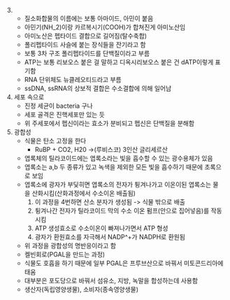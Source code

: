 3. 
	- 질소화합물의 이름에는 보통 아마이드, 아민이 붙음
	- 아민기(NH_2)이랑 카르복시기(COOH)가 합쳐진게 아미노산임
	- 아미노산은 펩타이드 결합으로 길어짐(탈수축합)
	- 폴리펩타이드 사슬에 붙는 장식들을 잔기라고 함
	- 보통 3차 구조 폴리펩타이드를 단백질이라고 부름
	- ATP는 보통 리보오스 붙은 걸 말하고 디옥시리보오스 붙은 건 dATP이렇게 표기함
	- RNA 단위체도 뉴클레오티드라고 부름
	- ssDNA, ssRNA의 상보적 결합은 수소결합에 의해 일어남
4. 세포 속으로
	- 진정 세균이 bacteria 구나
	- 세포 골격은 진핵세포만 있는 듯
	- 위 주세포에서 펩신이라는 효소가 분비되고 펩신은 단백질을 분해함
5. 광합성
	- 식물은 탄소 고정을 한다
		- RuBP + CO2, H20 ->(루비스코) 3인산 글리세르산
	- 엽록체의 틸라코이드에는 엽록소라는 빛을 흡수할 수 있는 광수용체가 있음
	- 엽록소는 a,b 두 종류가 있고 녹색을 제외한 모든 빛을 흡수하기 때문에 초록으로 보임
	- 엽록소에 광자가 부딫히면 엽록소의 전자가 튕겨나가고 이온이된 엽록소는 물을 산화시킴(산화과정에서 수소이온 배출됨)
		1. 이 과정을 4번하면 산소 분자가 생성됨 -> 식물 밖으로 배출
		2. 튕겨나간 전자가 틸라코이드 막의 수소 이온 펌프(안으로 집어넣음)를 작동시킴
		3. ATP 생성효소로 수소이온이 빠져나가면서 ATP 형성
		4. 광자가 환원효소를 자극해서 NADP^+가 NADPH로 환원됨
	- 위 과정을 광합성의 명반응이라고 함
	- 켈빈회로(PGAL을 만드는 과정)
	- 식물도 호흡을 하기 때문에 일부 PGAL은 프루브산으로 바꿔서 미토콘드리아에 태움
	- 대부분은 포도당으로 바꿔서 섬유소, 지방, 녹말을 합성하는데 사용함
	- 생산자(독립영양생물), 소비자(종속영양생물)